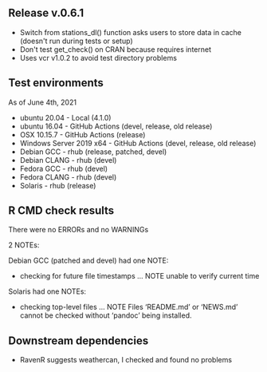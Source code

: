 ## Release v.0.6.1

* Switch from stations_dl() function asks users to store data in cache (doesn't run during tests or setup)
* Don't test get_check() on CRAN because requires internet
* Uses vcr v1.0.2 to avoid test directory problems

## Test environments
As of June 4th, 2021

* ubuntu 20.04 - Local (4.1.0)
* ubuntu 16.04 - GitHub Actions (devel, release, old release)
* OSX 10.15.7 - GitHub Actions (release)
* Windows Server 2019 x64 - GitHub Actions (devel, release, old release)
* Debian GCC - rhub (release, patched, devel)
* Debian CLANG - rhub (devel)
* Fedora GCC - rhub (devel)
* Fedora CLANG - rhub (devel)
* Solaris - rhub (release)

## R CMD check results

There were no ERRORs and no WARNINGs

2 NOTEs:

Debian GCC (patched and devel) had one NOTE:
* checking for future file timestamps ... NOTE
  unable to verify current time

Solaris had one NOTEs:
* checking top-level files ... NOTE
  Files ‘README.md’ or ‘NEWS.md’ cannot be checked without ‘pandoc’ being installed.

## Downstream dependencies

* RavenR suggests weathercan, I checked and found no problems
